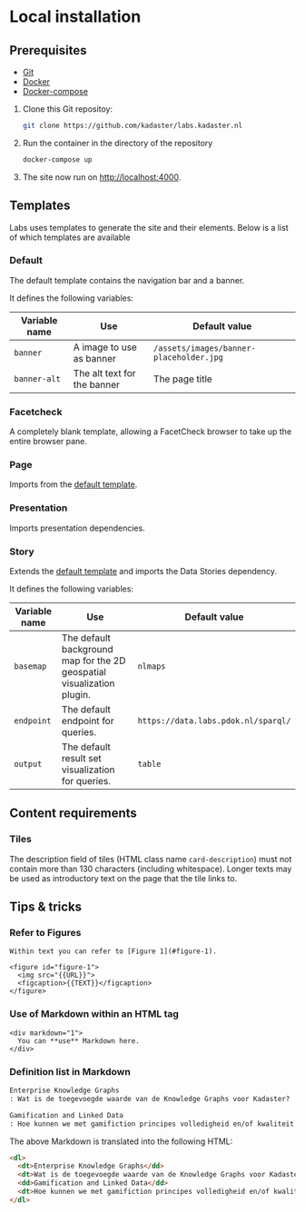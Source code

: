 # Local installation

## Prerequisites

- [Git](https://git-scm.com/)
- [Docker](https://docs.docker.com/)
- [Docker-compose](https://docs.docker.com/compose/install/)

1. Clone this Git repositoy:

   ```bash
   git clone https://github.com/kadaster/labs.kadaster.nl
   ```

2. Run the container in the directory of the repository

   ```bash
   docker-compose up
   ```

3. The site now run on <http://localhost:4000>.

## Templates

Labs uses templates to generate the site and their elements. Below is a list of which templates are available

### Default

The default template contains the navigation bar and a banner.

It defines the following variables:

| Variable name | Use                         | Default value                           |
| ------------- | --------------------------- | --------------------------------------- |
| `banner`      | A image to use as banner    | `/assets/images/banner-placeholder.jpg` |
| `banner-alt`  | The alt text for the banner | The page title                          |

### Facetcheck

A completely blank template, allowing a FacetCheck browser to take up
the entire browser pane.

### Page

Imports from the [default template](###Default).

### Presentation

Imports presentation dependencies.

### Story

Extends the [default template](###Default) and imports the Data
Stories dependency.

It defines the following variables:

| Variable name | Use                                                                    | Default value                       |
| ------------- | ---------------------------------------------------------------------- | ----------------------------------- |
| `basemap`     | The default background map for the 2D geospatial visualization plugin. | `nlmaps`                            |
| `endpoint`    | The default endpoint for queries.                                      | `https://data.labs.pdok.nl/sparql/` |
| `output`      | The default result set visualization for queries.                      | `table`                             |

## Content requirements

### Tiles

The description field of tiles (HTML class name `card-description`)
must not contain more than 130 characters (including whitespace).
Longer texts may be used as introductory text on the page that the
tile links to.

## Tips & tricks

### Refer to Figures

```
Within text you can refer to [Figure 1](#figure-1).

<figure id="figure-1">
  <img src="{{URL}}">
  <figcaption>{{TEXT}}</figcaption>
</figure>
```

### Use of Markdown within an HTML tag

```
<div markdown="1">
  You can **use** Markdown here.
</div>
```

### Definition list in Markdown

```md
Enterprise Knowledge Graphs
: Wat is de toegevoegde waarde van de Knowledge Graphs voor Kadaster?

Gamification and Linked Data
: Hoe kunnen we met gamifiction principes volledigheid en/of kwaliteit van Kadaster data verbeteren?
```

The above Markdown is translated into the following HTML:

```html
<dl>
  <dt>Enterprise Knowledge Graphs</dd>
  <dt>Wat is de toegevoegde waarde van de Knowledge Graphs voor Kadaster?</dt>
  <dd>Gamification and Linked Data</dd>
  <dt>Hoe kunnen we met gamifiction principes volledigheid en/of kwaliteit van Kadaster data verbeteren?</dt>
</dl>
```
